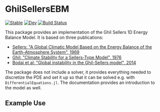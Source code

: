 # GhilSellersEBM

[![Stable](https://img.shields.io/badge/docs-stable-blue.svg)](https://maximilian-gelbrecht.github.io/GhilSellersEBM.jl/stable/)
[![Dev](https://img.shields.io/badge/docs-dev-blue.svg)](https://maximilian-gelbrecht.github.io/GhilSellersEBM.jl/dev/)
[![Build Status](https://github.com/maximilian-gelbrecht/GhilSellersEBM.jl/actions/workflows/CI.yml/badge.svg?branch=main)](https://github.com/maximilian-gelbrecht/GhilSellersEBM.jl/actions/workflows/CI.yml?query=branch%3Amain)

This package provides an implementation of the Ghil Sellers 1D Energy Balance Model. It is based on three publications: 

* [Sellers: "A Global Climatic Model Based on the Energy Balance of the Earth-Atmosphere System", 1969](https://journals.ametsoc.org/view/journals/apme/8/3/1520-0450_1969_008_0392_agcmbo_2_0_co_2.xml)
* [Ghil: "Climate Stability for a Sellers-Type Model", 1976](https://journals.ametsoc.org/view/journals/atsc/33/1/1520-0469_1976_033_0003_csfast_2_0_co_2.xml)
* [Bodai et al: "Global instability in the Ghil-Sellers model", 2014](https://arxiv.org/abs/1402.3269)
    
The package does not include a solver, it provides everything needed to discretize the PDE and set it up so that it can be solved e.g. with `DifferentialEquations.jl`. The documentation provides an introduction to the model as well. 

## Example Use 

